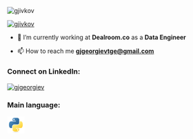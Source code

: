 <p align="left"> <img src="https://komarev.com/ghpvc/?username=gjivkov&label=Profile%20views&color=0e75b6&style=flat" alt="gjivkov" /> </p>

<p align="left"> <a href="https://github.com/ryo-ma/github-profile-trophy"><img src="https://github-profile-trophy.vercel.app/?username=gjivkov&theme=onedark" alt="gjivkov" /></a> </p>

- 🔭 I’m currently working at **Dealroom.co** as a **Data Engineer**

- 📫 How to reach me **gjgeorgievtge@gmail.com**

<h3 align="left">Connect on LinkedIn:</h3>
<p align="left">
<a href="https://linkedin.com/in/gjgeorgiev" target="blank"><img align="center" src="https://raw.githubusercontent.com/rahuldkjain/github-profile-readme-generator/master/src/images/icons/Social/linked-in-alt.svg" alt="gjgeorgiev" height="30" width="40" /></a>
</p>

<h3 align="left">Main language:</h3>
<p align="left"> <img src="https://raw.githubusercontent.com/devicons/devicon/master/icons/python/python-original.svg" alt="python" width="40" height="40"/> </a> </p>
